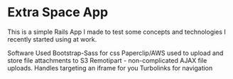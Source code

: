 # Extra Space App

This is a simple Rails App I made to test some concepts and technologies I recently started using at work.

Software Used
Bootstrap-Sass for css
Paperclip/AWS used to upload and store file attachments to S3
Remotipart - non-complicated AJAX file uploads. Handles targeting an iframe for you
Turbolinks for navigation
